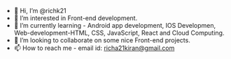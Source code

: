 - 👋 Hi, I’m @richk21
- 👀 I’m interested in Front-end development.
- 🌱 I’m currently learning - Android app development, IOS Developmen, Web-development-HTML, CSS, JavaScript, React and Cloud Computing.
- 💞️ I’m looking to collaborate on some nice Front-end projects.
- 📫 How to reach me - email id: richa21kiran@gmail.com

<!---
richk21/richk21 is a ✨ special ✨ repository because its `README.md` (this file) appears on your GitHub profile.
You can click the Preview link to take a look at your changes.
--->
